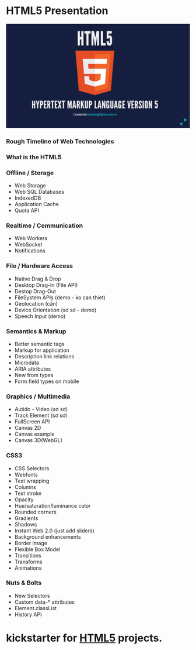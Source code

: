 # HTML5 Presentation

![HTML5 Presentation](https://github.com/cminhho/HTML5-Presentation/blob/master/screenshot_0.0.0.png)

### Rough Timeline of Web Technologies

### What is the HTML5

### Offline / Storage
 - Web Storage
 - Web SQL Databases
 - IndexedDB
 - Application Cache
 - Quota API
 
### Realtime / Communication
 - Web Workers
 - WebSocket
 - Notifications
 
### File / Hardware Access
 - Native Drag & Drop
 - Desktop Drag-In (File API)
 - Destop Drag-Out 
 - FileSystem APIs (demo - ko can thiet)
 - Geolocation (cần)
 - Device Orientation (sơ sơ - demo)
 - Speech Input (demo)
 
### Semantics & Markup
 - Better semantic tags
 - Markup for application
 - Description link relations
 - Microdata
 - ARIA attributes
 - New from types
 - Form field types on mobile
 
### Graphics / Multimedia
 - Autido - Video (sơ sơ)
 - Track Element (sơ sơ)
 - FullScreen API
 - Canvas 2D
 - Canvas example
 - Canvas 3D(WebGL)
 
### CSS3
 - CSS Selectors
 - Webfonts
 - Text wrapping
 - Columns
 - Text stroke
 - Opacity
 - Hue/saturation/luminance color
 - Rounded corners
 - Gradients
 - Shadows
 - Instant Web 2.0 (just add sliders)
 - Background enhancements
 - Border image
 - Flexible Box Model
 - Transitions
 - Transforms
 - Animations
 
### Nuts & Bolts
 - New Selectors
 - Custom data-* attributes
 - Element.classList
 - History API

# kickstarter for [HTML5](https://github.com/cminhho/html5-boilerplate) projects.
